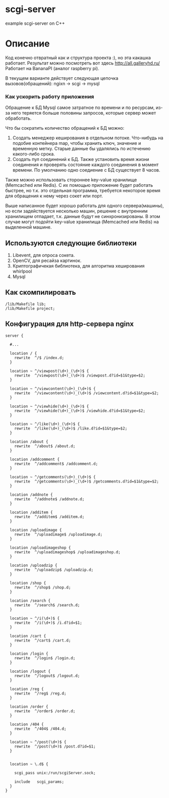 # scgi-server
example scgi-server on C++

# Описание
Код конечно отвратный как и структура проекта :), но эта какашка работает. Результат можно посмотреть вот здесь http://all.galleryhd.ru/
Работает на BananaPI (аналог raspberry pi).

В текущем варианте действует следующая цепочка вызовов(обращений): ngixn -> scgi -> mysql

### Как ускорить работу приложения
Обращение к БД Mysql самое затратное по времени и по ресурсам, из-за него теряется больше половины запросов, которые сервер может обработать.

Что бы сократить количество обращений к БД можно:
1. Создать менеджер кеширования в отдельном потоке. Что-нибудь на подобие контейнера map, чтобы хранить ключ, значение и временную метку. Старые данные бы удалялись по истечению какого-либо срока.
2. Создать пул соединений к БД. Также установить время жизни соединения и проверять состояние каждого соединения в момент времени. По умолчанию одно соедиение с БД существует 8 часов.

Также можно использовать стороннее key-value хранилище (Memcached или Redis). С их помощью приложение будет работать быстрее, но т.к. это отдельная программа, требуется некоторое время для обращения к нему через сокет или порт.

Выше написанное будет хорошо работать для одного сервера(машины), но если задействуется несколько машин, решение с внутренним хранилищем отпадает, т.к. данные будут не синхронизированы. В этом случае могут подойти key-value хранилища (Memcached или Redis) на выделенной машине.


## Используются следующие библиотеки
1. Libevent, для опроса сокета.
2. OpenCV, для ресайза картинок.
3. Криптографичекая библиотека, для алгоритма хеширования whirlpool
4. Mysql

## Как скомпилировать
```
/lib/Makefile lib;
/lib/Makefile project;
```

## Конфигурация для http-сервера nginx 

```
server {

  #... 

  location / {
    rewrite  ^/$ /index.d;
  }

  location ~ ^/viewpost(\d+)_(\d+)$ {
    rewrite  ^/viewpost(\d+)_(\d+)$ /viewpost.d?id=$1&type=$2;
  }

  location ~ ^/viewcontent(\d+)_(\d+)$ {
    rewrite  ^/viewcontent(\d+)_(\d+)$ /viewcontent.d?id=$1&type=$2;
  }

  location ~ ^/viewhide(\d+)_(\d+)$ {
    rewrite  ^/viewhide(\d+)_(\d+)$ /viewhide.d?id=$1&type=$2;
  }

  location ~ ^/like(\d+)_(\d+)$ {
    rewrite  ^/like(\d+)_(\d+)$ /like.d?id=$1&type=$2;
  }

  location /about {
    rewrite  ^/about$ /about.d;
  }

  location /addcomment {
    rewrite  ^/addcomment$ /addcomment.d;
  }

  location ~ ^/getcomments(\d+)_(\d+)$ {
    rewrite  ^/getcomments(\d+)_(\d+)$ /getcomments.d?id=$1&type=$2;
  }

  location /addnote {
    rewrite  ^/addnote$ /addnote.d;
  }

  location /additem {
    rewrite  ^/additem$ /additem.d;
  }

  location /uploadimage {
    rewrite  ^/uploadimage$ /uploadimage.d;
  }

  location /uploadimageshop {
    rewrite  ^/uploadimageshop$ /uploadimageshop.d;
  }

  location /uploadzip {
    rewrite  ^/uploadzip$ /uploadzip.d;
  }

  location /shop {
    rewrite  ^/shop$ /shop.d;
  }

  location /search {
    rewrite  ^/search$ /search.d;
  }

  location ~ ^/i(\d+)$ {
    rewrite  ^/i(\d+)$ /i.d?id=$1;
  }

  location /cart {
    rewrite  ^/cart$ /cart.d;
  }

  location /login {
    rewrite  ^/login$ /login.d;
  }

  location /logout {
    rewrite  ^/logout$ /logout.d;
  }

  location /reg {
    rewrite  ^/reg$ /reg.d;
  }

  location /order {
    rewrite  ^/order$ /order.d;
  }

  location /404 {
    rewrite  ^/404$ /404.d;
  }

  location ~ ^/post(\d+)$ {
    rewrite  ^/post(\d+)$ /post.d?id=$1;
  }


  location ~ \.d$ {

    scgi_pass unix:/run/scgiServer.sock;

    include   scgi_params;
  }
}
```
